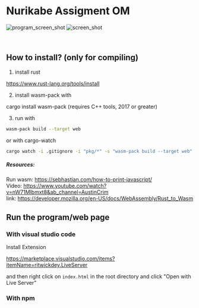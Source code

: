# Nurikabe Assigment OM

![program_screen_shot](https://github.com/TheVajs/nurikabe_naloga/tree/main/imgs/screen_shot.png?raw=true)
![screen_shot](https://github.com/user-attachments/assets/11ae8539-8a89-4401-8dfe-88674b96726b)

<br />

## How to install? (only for compiling)

1. install rust

https://www.rust-lang.org/tools/install

2. install wasm-pack with

cargo install wasm-pack
(requires C++ tools, 2017 or greater)

3. run with

```bash
wasm-pack build --target web
```

or with cargo-watch

```bash
cargo watch -i .gitignore -i "pkg/*" -s "wasm-pack build --target web"
```

##### Resources:

Run wasm: https://sebhastian.com/how-to-print-javascript/<br />
Video: https://www.youtube.com/watch?v=nW71Mlbmxt8&ab_channel=AustinCrim<br />
link: https://developer.mozilla.org/en-US/docs/WebAssembly/Rust_to_Wasm<br />


## Run the program/web page

### With visual studio code

Install Extension

https://marketplace.visualstudio.com/items?itemName=ritwickdey.LiveServer

and then right click on `index.html` in the root directory and click "Open with Live Server"

### With npm


